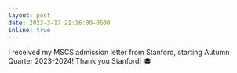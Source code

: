 ```yaml
---
layout: post
date: 2023-3-17 21:16:00-0600
inline: true
---
```


I received my MSCS admission letter from Stanford, starting Autumn Quarter 2023-2024! Thank you Stanford! 🎓
